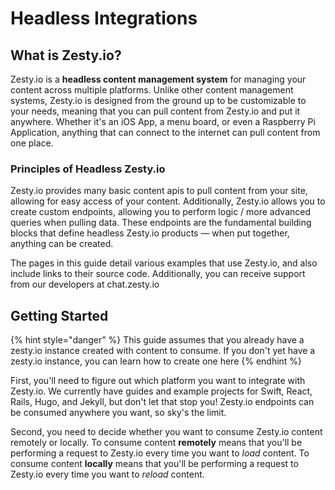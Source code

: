 # Headless Integrations

## What is Zesty.io?

Zesty.io is a **headless content management system** for managing your content across multiple platforms. Unlike other content management systems, Zesty.io is designed from the ground up to be customizable to your needs, meaning that you can pull content from Zesty.io and put it anywhere. Whether it's an iOS App, a menu board, or even a Raspberry Pi Application, anything that can connect to the internet can pull content from one place.

### Principles of Headless Zesty.io

Zesty.io provides many basic content apis to pull content from your site, allowing for easy access of your content. Additionally, Zesty.io allows you to create custom endpoints, allowing you to perform logic / more advanced queries when pulling data. These endpoints are the fundamental building blocks that define headless Zesty.io products — when put together, anything can be created.

The pages in this guide detail various examples that use Zesty.io, and also include links to their source code. Additionally, you can receive support from our developers at chat.zesty.io

## Getting Started

{% hint style="danger" %}
This guide assumes that you already have a zesty.io instance created with content to consume. If you don't yet have a zesty.io instance, you can learn how to create one here
{% endhint %}

First, you'll need to figure out which platform you want to integrate with Zesty.io. We currently have guides and example projects for Swift, React, Rails, Hugo, and Jekyll, but don't let that stop you! Zesty.io endpoints can be consumed anywhere you want, so sky's the limit.

Second, you need to decide whether you want to consume Zesty.io content remotely or locally. To consume content **remotely** means that you'll be performing a request to Zesty.io every time you want to _load_ content. To consume content **locally** means that you'll be performing a request to Zesty.io every time you want to _reload_ content.

